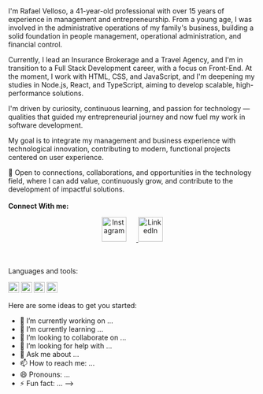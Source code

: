 <br>
<br>
I'm Rafael Velloso, a 41-year-old professional with over 15 years of experience in management and entrepreneurship. From a young age, I was involved in the administrative operations of my family's business, building a solid foundation in people management, operational administration, and financial control.

Currently, I lead an Insurance Brokerage and a Travel Agency, and I'm in transition to a Full Stack Development career, with a focus on Front-End. At the moment, I work with HTML, CSS, and JavaScript, and I'm deepening my studies in Node.js, React, and TypeScript, aiming to develop scalable, high-performance solutions.

I'm driven by curiosity, continuous learning, and passion for technology — qualities that guided my entrepreneurial journey and now fuel my work in software development.

My goal is to integrate my management and business experience with technological innovation, contributing to modern, functional projects centered on user experience.

📩 Open to connections, collaborations, and opportunities in the technology field, where I can add value, continuously grow, and contribute to the development of impactful solutions.
<br>
<br>
<strong>Connect With me:</strong>
<p align="center">
  <a href="https://www.instagram.com/rafaelvellosoborges" target="_blank">
    <img src="[https://raw.githubusercontent.com/SEU-USUARIO/REPO/main/imagens/instagram.png](https://github.com/user-attachments/assets/6825fdc9-2249-40bd-8f22-7fa6ab540a05)" 
         alt="Instagram" width="50" height="50" style="margin-right: 20px; transition: transform 0.3s;" 
         onmouseover="this.style.transform='scale(1.2)'" 
         onmouseout="this.style.transform='scale(1)'" />
  </a>
  <a href="https://www.linkedin.com/in/rafaelvelloso/" target="_blank">
    <img src="[https://raw.githubusercontent.com/SEU-USUARIO/REPO/main/imagens/linkedin.png](https://github.com/user-attachments/assets/d90b1bab-cd7d-402b-acec-d77dc9ae7064)" 
         alt="LinkedIn" width="50" height="50" style="transition: transform 0.3s;" 
         onmouseover="this.style.transform='scale(1.2)'" 
         onmouseout="this.style.transform='scale(1)'" />
  </a>
</p>
<br>
<br>
<storng>Languages and tools:</storng>
<p>
  <img width="22" height="auto" alt="image-javascript" src="https://github.com/user-attachments/assets/fb5c9df8-edef-4684-becc-6ed3991a56a0" />
  <img width="22" height="auto" alt="image-html" src="https://github.com/user-attachments/assets/0361cbce-10d6-44d3-bd1d-61df9263e43b" />
  <img width="22" height="auto" alt="image-css" src="https://github.com/user-attachments/assets/bef9d1bb-f97a-421f-bae6-c4f8c68fd7a8" />
  <img width="22" height="auto" alt="image-nodejs" src="https://github.com/user-attachments/assets/b8665e91-3b3f-40fb-8214-1d5f759c22c9" />

</p>



Here are some ideas to get you started:

- 🔭 I’m currently working on ...
- 🌱 I’m currently learning ...
- 👯 I’m looking to collaborate on ...
- 🤔 I’m looking for help with ...
- 💬 Ask me about ...
- 📫 How to reach me: ...
- 😄 Pronouns: ...
- ⚡ Fun fact: ...
-->
